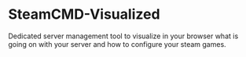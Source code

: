 # SteamCMD-Visualized
Dedicated server management tool to visualize in your browser what is going on with your server and how to configure your steam games.
